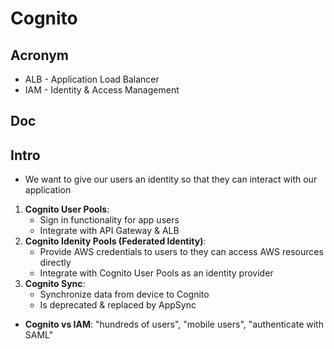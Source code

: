 # Cognito

## Acronym
* ALB - Application Load Balancer
* IAM - Identity & Access Management

## Doc

## Intro
* We want to give our users an identity so that they can interact with our application
1. **Cognito User Pools**:
    * Sign in functionality for app users
    * Integrate with API Gateway & ALB
2. **Cognito Idenity Pools (Federated Identity)**:
    * Provide AWS credentials to users to they can access AWS resources directly
    * Integrate with Cognito User Pools as an identity provider
3. **Cognito Sync**:
    * Synchronize data from device to Cognito
    * Is deprecated & replaced by AppSync
* **Cognito vs IAM**: "hundreds of users", "mobile users", "authenticate with SAML"
